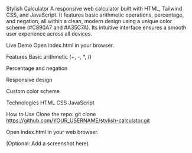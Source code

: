 Stylish Calculator
A responsive web calculator built with HTML, Tailwind CSS, and JavaScript. It features basic arithmetic operations, percentage, and negation, all within a clean, modern design using a unique color scheme (#C890A7 and #A35C7A). Its intuitive interface ensures a smooth user experience across all devices.

Live Demo
Open index.html in your browser.

Features
Basic arithmetic (+, -, *, /)

Percentage and negation

Responsive design

Custom color scheme

Technologies
HTML
CSS
JavaScript

How to Use
Clone the repo: git clone https://github.com/YOUR_USERNAME/stylish-calculator.git

Open index.html in your web browser.

(Optional: Add a screenshot here)
